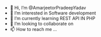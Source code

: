 - 👋 Hi, I’m @AmarjeetorPradeepYadav
- 👀 I’m interested in Software development 
- 🌱 I’m currently learning REST API IN PHP
- 💞️ I’m looking to collaborate on 
- 📫 How to reach me ...

<!---
AmarjeetorPradeepYadav/AmarjeetorPradeepYadav is a ✨ special ✨ repository because its `README.md` (this file) appears on your GitHub profile.
You can click the Preview link to take a look at your changes.
--->

